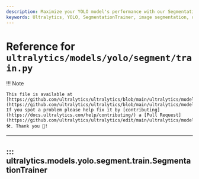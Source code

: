 ```yaml
---
description: Maximize your YOLO model's performance with our SegmentationTrainer. Explore comprehensive guides and tutorials on ultralytics.com.
keywords: Ultralytics, YOLO, SegmentationTrainer, image segmentation, object detection, model training, YOLO model
---
```


# Reference for `ultralytics/models/yolo/segment/train.py`

!!! Note

    This file is available at [https://github.com/ultralytics/ultralytics/blob/main/ultralytics/models/yolo/segment/train.py](https://github.com/ultralytics/ultralytics/blob/main/ultralytics/models/yolo/segment/train.py). If you spot a problem please help fix it by [contributing](https://docs.ultralytics.com/help/contributing/) a [Pull Request](https://github.com/ultralytics/ultralytics/edit/main/ultralytics/models/yolo/segment/train.py) 🛠️. Thank you 🙏!

---
## ::: ultralytics.models.yolo.segment.train.SegmentationTrainer
<br><br>
